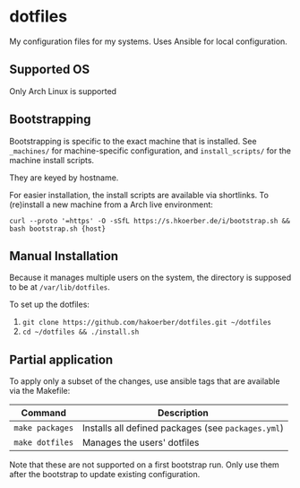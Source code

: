 # dotfiles

My configuration files for my systems. Uses Ansible for local configuration.

## Supported OS

Only Arch Linux is supported

## Bootstrapping

Bootstrapping is specific to the exact machine that is installed. See
`_machines/` for machine-specific configuration, and `install_scripts/` for the
machine install scripts.

They are keyed by hostname.

For easier installation, the install scripts are available via shortlinks. To
(re)install a new machine from a Arch live environment:

```
curl --proto '=https' -O -sSfL https://s.hkoerber.de/i/bootstrap.sh && bash bootstrap.sh {host}
```

## Manual Installation

Because it manages multiple users on the system, the directory is supposed to be
at `/var/lib/dotfiles`.

To set up the dotfiles:

1. `git clone https://github.com/hakoerber/dotfiles.git ~/dotfiles`
2. `cd ~/dotfiles && ./install.sh`

## Partial application

To apply only a subset of the changes, use ansible tags that are available via
the Makefile:

| Command         | Description                                        |
| --------------- | -------------------------------------------------- |
| `make packages` | Installs all defined packages (see `packages.yml`) |
| `make dotfiles` | Manages the users' dotfiles                        |

Note that these are not supported on a first bootstrap run. Only use them after
the bootstrap to update existing configuration.
